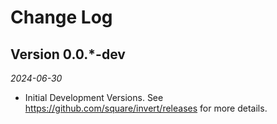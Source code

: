 # Change Log

## Version 0.0.*-dev

_2024-06-30_

* Initial Development Versions.  See https://github.com/square/invert/releases for more details.
